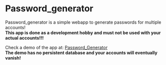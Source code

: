 # Password_generator

Password_generator is a simple webapp to generate passwords for multiple accounts!<br/>
**This app is done as a development hobby and must not be used with your actual accounts!!!**

Check a demo of the app at: [Password_Generator](https://salty-beyond-14590.herokuapp.com/)<br/>
**The demo has no persistent database and your accounts will eventually vanish!**
